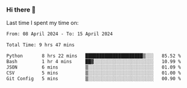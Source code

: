 ### Hi there 👋

<!--
**Grav1tum/Grav1tum** is a ✨ _special_ ✨ repository because its `README.md` (this file) appears on your GitHub profile.

Here are some ideas to get you started:

- 🔭 I’m currently working on ...
- 🌱 I’m currently learning ...
- 👯 I’m looking to collaborate on ...
- 🤔 I’m looking for help with ...
- 💬 Ask me about ...
- 📫 How to reach me: ...
- 😄 Pronouns: ...
- ⚡ Fun fact: ...
-->
Last time I spent my time on:
<!--START_SECTION:waka-->

```txt
From: 08 April 2024 - To: 15 April 2024

Total Time: 9 hrs 47 mins

Python       8 hrs 22 mins   █████████████████████▒░░░   85.52 %
Bash         1 hr 4 mins     ██▓░░░░░░░░░░░░░░░░░░░░░░   10.99 %
JSON         6 mins          ▒░░░░░░░░░░░░░░░░░░░░░░░░   01.09 %
CSV          5 mins          ▒░░░░░░░░░░░░░░░░░░░░░░░░   01.00 %
Git Config   5 mins          ▒░░░░░░░░░░░░░░░░░░░░░░░░   00.90 %
```

<!--END_SECTION:waka-->
